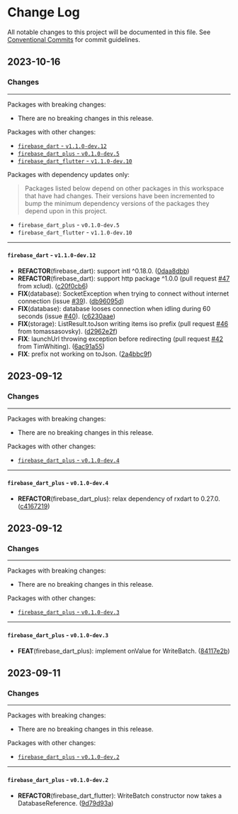 # Change Log

All notable changes to this project will be documented in this file.
See [Conventional Commits](https://conventionalcommits.org) for commit guidelines.

## 2023-10-16

### Changes

---

Packages with breaking changes:

 - There are no breaking changes in this release.

Packages with other changes:

 - [`firebase_dart` - `v1.1.0-dev.12`](#firebase_dart---v110-dev12)
 - [`firebase_dart_plus` - `v0.1.0-dev.5`](#firebase_dart_plus---v010-dev5)
 - [`firebase_dart_flutter` - `v1.1.0-dev.10`](#firebase_dart_flutter---v110-dev10)

Packages with dependency updates only:

> Packages listed below depend on other packages in this workspace that have had changes. Their versions have been incremented to bump the minimum dependency versions of the packages they depend upon in this project.

 - `firebase_dart_plus` - `v0.1.0-dev.5`
 - `firebase_dart_flutter` - `v1.1.0-dev.10`

---

#### `firebase_dart` - `v1.1.0-dev.12`

 - **REFACTOR**(firebase_dart): support intl ^0.18.0. ([0daa8dbb](https://github.com/appsup-dart/firebase_dart/commit/0daa8dbbc1688c021b8bebba90e8521ebeaf6dca))
 - **REFACTOR**(firebase_dart): support http package ^1.0.0 (pull request [#47](https://github.com/appsup-dart/firebase_dart/issues/47) from xclud). ([c20f0cb6](https://github.com/appsup-dart/firebase_dart/commit/c20f0cb6b37bc18953a5476f6a2f859dc5dc7374))
 - **FIX**(database): SocketException when trying to connect without internet connection (issue [#39](https://github.com/appsup-dart/firebase_dart/issues/39)). ([db96095d](https://github.com/appsup-dart/firebase_dart/commit/db96095d79dab80fa69e66585c8e2de5f4ebf03e))
 - **FIX**(database): database looses connection when idling during 60 seconds (issue [#40](https://github.com/appsup-dart/firebase_dart/issues/40)). ([c6230aae](https://github.com/appsup-dart/firebase_dart/commit/c6230aae2e4e5184301b5db28938c6bafb0aef9d))
 - **FIX**(storage): ListResult.toJson writing items iso prefix (pull request [#46](https://github.com/appsup-dart/firebase_dart/issues/46) from tomassasovsky). ([d2962e2f](https://github.com/appsup-dart/firebase_dart/commit/d2962e2f0795c47bad616fef5ce01e8d73cae12c))
 - **FIX**: launchUrl throwing exception before redirecting (pull request [#42](https://github.com/appsup-dart/firebase_dart/issues/42) from TimWhiting). ([6ac91a55](https://github.com/appsup-dart/firebase_dart/commit/6ac91a55a0e5c74de066a856a70a977cd2b84c53))
 - **FIX**: prefix not working on toJson. ([2a4bbc9f](https://github.com/appsup-dart/firebase_dart/commit/2a4bbc9f20211b4267959415781083afbea974ed))


## 2023-09-12

### Changes

---

Packages with breaking changes:

 - There are no breaking changes in this release.

Packages with other changes:

 - [`firebase_dart_plus` - `v0.1.0-dev.4`](#firebase_dart_plus---v010-dev4)

---

#### `firebase_dart_plus` - `v0.1.0-dev.4`

 - **REFACTOR**(firebase_dart_plus): relax dependency of rxdart to 0.27.0. ([c4167219](https://github.com/appsup-dart/firebase_dart/commit/c4167219c446b76fb38e4dab2fbf10abab649ec2))


## 2023-09-12

### Changes

---

Packages with breaking changes:

 - There are no breaking changes in this release.

Packages with other changes:

 - [`firebase_dart_plus` - `v0.1.0-dev.3`](#firebase_dart_plus---v010-dev3)

---

#### `firebase_dart_plus` - `v0.1.0-dev.3`

 - **FEAT**(firebase_dart_plus): implement onValue for WriteBatch. ([84117e2b](https://github.com/appsup-dart/firebase_dart/commit/84117e2b8aa86a3d030caffa7af2a4fa093d15a7))


## 2023-09-11

### Changes

---

Packages with breaking changes:

 - There are no breaking changes in this release.

Packages with other changes:

 - [`firebase_dart_plus` - `v0.1.0-dev.2`](#firebase_dart_plus---v010-dev2)

---

#### `firebase_dart_plus` - `v0.1.0-dev.2`

 - **REFACTOR**(firebase_dart_flutter): WriteBatch constructor now takes a DatabaseReference. ([9d79d93a](https://github.com/appsup-dart/firebase_dart/commit/9d79d93a3fdad84e7fb5bcd71aaef692f0ac4be9))

